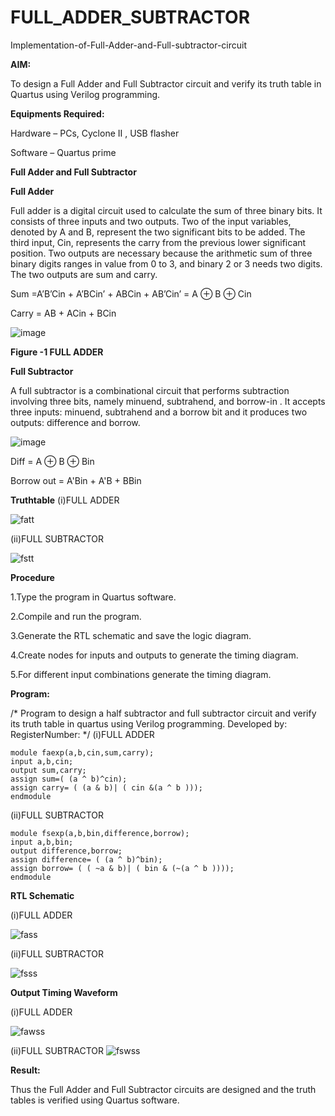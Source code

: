 # FULL_ADDER_SUBTRACTOR

Implementation-of-Full-Adder-and-Full-subtractor-circuit

**AIM:**

To design a Full Adder and Full Subtractor circuit and verify its truth table in Quartus using Verilog programming.

**Equipments Required:**

Hardware – PCs, Cyclone II , USB flasher

Software – Quartus prime

**Full Adder and Full Subtractor**

**Full Adder**

Full adder is a digital circuit used to calculate the sum of three binary bits. It consists of three inputs and two outputs. Two of the input variables, denoted by A and B, represent the two significant bits to be added. The third input, Cin, represents the carry from the previous lower significant position. Two outputs are necessary because the arithmetic sum of three binary digits ranges in value from 0 to 3, and binary 2 or 3 needs two digits. The two outputs are sum and carry.

Sum =A’B’Cin + A’BCin’ + ABCin + AB’Cin’ = A ⊕ B ⊕ Cin 

Carry = AB + ACin + BCin

![image](https://github.com/naavaneetha/FULL_ADDER_SUBTRACTOR/assets/154305477/0f30ba51-5ffb-4198-845f-18e054f675e7)

**Figure -1 FULL ADDER**

**Full Subtractor**

A full subtractor is a combinational circuit that performs subtraction involving three bits, namely minuend, subtrahend, and borrow-in . It accepts three inputs: minuend, subtrahend and a borrow bit and it produces two outputs: difference and borrow.

![image](https://github.com/naavaneetha/FULL_ADDER_SUBTRACTOR/assets/154305477/02b24f51-ab51-4304-9ad6-7b81ffc1ead5)

Diff = A ⊕ B ⊕ Bin 

Borrow out = A'Bin + A'B + BBin

**Truthtable**
(i)FULL ADDER

![fatt](https://github.com/user-attachments/assets/ac37e8d4-0a10-47f3-a83a-a4aee31cd9c7)

(ii)FULL SUBTRACTOR

![fstt](https://github.com/user-attachments/assets/6f43b205-9187-4d76-a3c6-4094e6b291a4)


**Procedure**

1.Type the program in Quartus software.

2.Compile and run the program.

3.Generate the RTL schematic and save the logic diagram.

4.Create nodes for inputs and outputs to generate the timing diagram.

5.For different input combinations generate the timing diagram.



**Program:**

/* Program to design a half subtractor and full subtractor circuit and verify its truth table in quartus using Verilog programming. Developed by: RegisterNumber:
*/
(i)FULL ADDER
```
module faexp(a,b,cin,sum,carry);
input a,b,cin;
output sum,carry;
assign sum=( (a ^ b)^cin);
assign carry= ( (a & b)| ( cin &(a ^ b )));
endmodule
```
(ii)FULL SUBTRACTOR
```  
module fsexp(a,b,bin,difference,borrow);
input a,b,bin;
output difference,borrow;
assign difference= ( (a ^ b)^bin);
assign borrow= ( ( ~a & b)| ( bin & (~(a ^ b ))));
endmodule
```



**RTL Schematic**

(i)FULL ADDER

![fass](https://github.com/user-attachments/assets/28f2979d-10a1-4c33-903c-a83918388567)

(ii)FULL SUBTRACTOR

![fsss](https://github.com/user-attachments/assets/0beda55a-4e5b-43dc-8f9b-7667e0bb1ee1)

**Output Timing Waveform**

(i)FULL ADDER

![fawss](https://github.com/user-attachments/assets/4023f45e-a875-4d59-8e52-c58183c75592)

(ii)FULL SUBTRACTOR
![fswss](https://github.com/user-attachments/assets/8d1aad19-6ebc-41fa-8052-275da7aebcd4)


**Result:**

Thus the Full Adder and Full Subtractor circuits are designed and the truth tables is verified using Quartus software.



